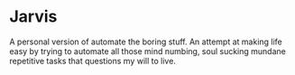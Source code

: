 # Jarvis
A personal version of automate the boring stuff. An attempt at making life easy by trying to automate all those mind numbing, soul sucking mundane repetitive tasks that questions my will to live.
